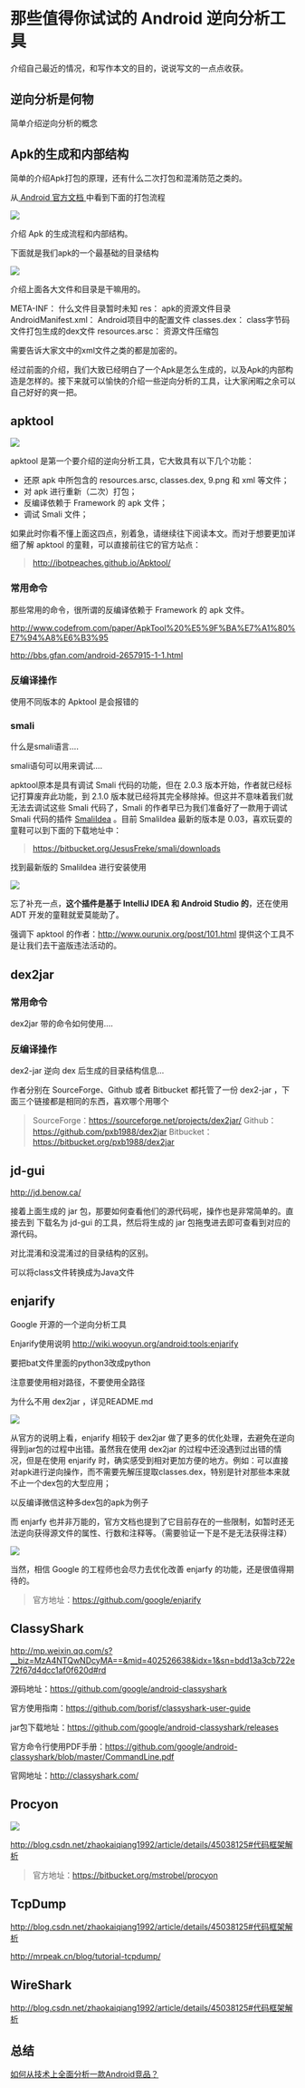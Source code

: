 # 那些值得你试试的 Android 逆向分析工具

介绍自己最近的情况，和写作本文的目的，说说写文的一点点收获。

## 逆向分析是何物

简单介绍逆向分析的概念

## Apk的生成和内部结构

简单的介绍Apk打包的原理，还有什么二次打包和混淆防范之类的。

从[ Android 官方文档 ](https://developer.android.com/studio/build/index.html)中看到下面的打包流程

![](http://a.hiphotos.baidu.com/image/pic/item/8b13632762d0f703997dbdcf00fa513d2797c5d1.jpg)

介绍 Apk 的生成流程和内部结构。

下面就是我们apk的一个最基础的目录结构

![](http://d.hiphotos.baidu.com/image/pic/item/08f790529822720edf87b3ec73cb0a46f21fab5f.jpg)

介绍上面各大文件和目录是干嘛用的。

META-INF： 什么文件目录暂时未知
res： apk的资源文件目录
AndroidManifest.xml： Android项目中的配置文件
classes.dex： class字节码文件打包生成的dex文件
resources.arsc： 资源文件压缩包

需要告诉大家文中的xml文件之类的都是加密的。

经过前面的介绍，我们大致已经明白了一个Apk是怎么生成的，以及Apk的内部构造是怎样的。接下来就可以愉快的介绍一些逆向分析的工具，让大家闲暇之余可以自己好好的爽一把。

## apktool

![](http://ibotpeaches.github.io/Apktool/images/logo.png)

apktool 是第一个要介绍的逆向分析工具，它大致具有以下几个功能：

- 还原 apk 中所包含的 resources.arsc, classes.dex, 9.png 和 xml 等文件；
- 对 apk 进行重新（二次）打包；
- 反编译依赖于 Framework 的 apk 文件；
- 调试 Smali 文件；

如果此时你看不懂上面这四点，别着急，请继续往下阅读本文。而对于想要更加详细了解 apktool 的童鞋，可以直接前往它的官方站点：

> http://ibotpeaches.github.io/Apktool/

### 常用命令

那些常用的命令，很所谓的反编译依赖于 Framework 的 apk 文件。

http://www.codefrom.com/paper/ApkTool%20%E5%9F%BA%E7%A1%80%E7%94%A8%E6%B3%95

http://bbs.gfan.com/android-2657915-1-1.html

### 反编译操作

使用不同版本的 Apktool 是会报错的 

### smali 

什么是smali语言....

smali语句可以用来调试....

apktool原本是具有调试 Smali 代码的功能，但在 2.0.3 版本开始，作者就已经标记打算废弃此功能，到 2.1.0 版本就已经将其完全移除掉。但这并不意味着我们就无法去调试这些 Smali 代码了，Smali 的作者早已为我们准备好了一款用于调试 Smali 代码的插件 [SmaliIdea](https://github.com/JesusFreke/smali/wiki/smalidea) 。目前 SmaliIdea 最新的版本是 0.03，喜欢玩耍的童鞋可以到下面的下载地址中：

> https://bitbucket.org/JesusFreke/smali/downloads

找到最新版的 SmaliIdea 进行安装使用

![](http://g.hiphotos.baidu.com/image/pic/item/50da81cb39dbb6fdb40e3d320124ab18972b3749.jpg)

忘了补充一点，**这个插件是基于 IntelliJ IDEA 和 Android Studio 的**，还在使用 ADT 开发的童鞋就爱莫能助了。

强调下 apktool 的作者：http://www.ourunix.org/post/101.html 提供这个工具不是让我们去干盗版违法活动的。

## dex2jar

### 常用命令

dex2jar 带的命令如何使用....

### 反编译操作

dex2-jar 逆向 dex 后生成的目录结构信息...

作者分别在 SourceForge、Github 或者 Bitbucket 都托管了一份 dex2-jar ，下面三个链接都是相同的东西，喜欢哪个用哪个

> SourceForge：https://sourceforge.net/projects/dex2jar/
> Github：https://github.com/pxb1988/dex2jar
> Bitbucket：https://bitbucket.org/pxb1988/dex2jar

## jd-gui

http://jd.benow.ca/

接着上面生成的 jar 包，那要如何查看他们的源代码呢，操作也是非常简单的。直接去到  下载名为 jd-gui 的工具，然后将生成的 jar 包拖曳进去即可查看到对应的源代码。

对比混淆和没混淆过的目录结构的区别。

可以将class文件转换成为Java文件

## enjarify

Google 开源的一个逆向分析工具

Enjarify使用说明 http://wiki.wooyun.org/android:tools:enjarify

要把bat文件里面的python3改成python

注意要使用相对路径，不要使用全路径

为什么不用 dex2jar ，详见README.md

![](http://e.hiphotos.baidu.com/image/pic/item/8644ebf81a4c510fa5371e0d6859252dd42aa532.jpg)

从官方的说明上看，enjarify 相较于 dex2jar 做了更多的优化处理，去避免在逆向得到jar包的过程中出错。虽然我在使用 dex2jar 的过程中还没遇到过出错的情况，但是在使用 enjarify 时，确实感受到相对更加方便的地方。例如：可以直接对apk进行逆向操作，而不需要先解压提取classes.dex，特别是针对那些本来就不止一个dex包的大型应用；

以反编译微信这种多dex包的apk为例子

而 enjarfy 也并非万能的，官方文档也提到了它目前存在的一些限制，如暂时还无法逆向获得源文件的属性、行数和注释等。（需要验证一下是不是无法获得注释）

![](http://d.hiphotos.baidu.com/image/pic/item/8c1001e93901213f23b2a1cb5ce736d12f2e9520.jpg)

当然，相信 Google 的工程师也会尽力去优化改善 enjarfy 的功能，还是很值得期待的。

> 官方地址：https://github.com/google/enjarify

## ClassyShark



http://mp.weixin.qq.com/s?__biz=MzA4NTQwNDcyMA==&mid=402526638&idx=1&sn=bdd13a3cb722e72f67d4dcc1af0f620d#rd

源码地址：https://github.com/google/android-classyshark

官方使用指南：https://github.com/borisf/classyshark-user-guide

jar包下载地址：https://github.com/google/android-classyshark/releases

官方命令行使用PDF手册：https://github.com/google/android-classyshark/blob/master/CommandLine.pdf

官网地址：http://classyshark.com/

## Procyon

![](http://h.hiphotos.baidu.com/image/pic/item/ac6eddc451da81cb8e96acde5a66d016092431b4.jpg)

http://blog.csdn.net/zhaokaiqiang1992/article/details/45038125#代码框架解析

> 官方地址：https://bitbucket.org/mstrobel/procyon

## TcpDump

http://blog.csdn.net/zhaokaiqiang1992/article/details/45038125#代码框架解析

http://mrpeak.cn/blog/tutorial-tcpdump/

## WireShark

http://blog.csdn.net/zhaokaiqiang1992/article/details/45038125#代码框架解析

## 总结

[如何从技术上全面分析一款Android竞品？](http://mp.weixin.qq.com/s?__biz=MzA4MjU5NTY0NA==&mid=402218810&idx=1&sn=1005ca3c2c1e391f7ce4a9851d2722eb&scene=0#wechat_redirect)